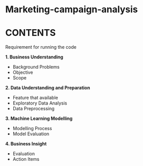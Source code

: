 # Marketing-campaign-analysis

# CONTENTS
Requirement for running the code

<b> 1. Business Understanding </b>
- Background Problems
- Objective
- Scope

<b> 2. Data Understanding and Preparation </b>
- Feature that available
- Exploratory Data Analysis
- Data Preprocessing

<b> 3. Machine Learning Modelling </b>
- Modelling Process
- Model Evaluation

<b> 4. Business Insight </b>
- Evaluation
- Action Items  
